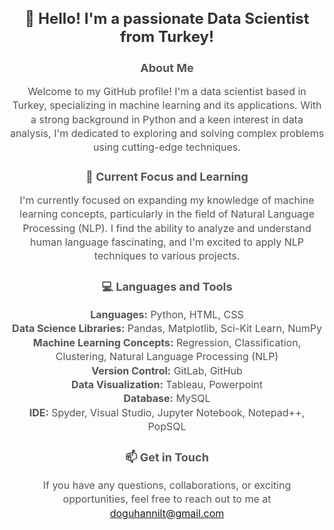 

<!-- Introduction and About Me section -->
<h1 style="font-size: 24px; color: #333; margin-bottom: 10px;" align="center">👋 Hello! I'm a passionate Data Scientist from Turkey!</h1>

<h3 style="font-size: 18px; color: #555; margin-bottom: 10px;" align="center">About Me</h3>

<p style="font-size: 16px; color: #555; line-height: 1.4; text-align: center;">Welcome to my GitHub profile! I'm a data scientist based in Turkey, specializing in machine learning and its applications. With a strong background in Python and a keen interest in data analysis, I'm dedicated to exploring and solving complex problems using cutting-edge techniques.</p>

<!-- Current Focus and Learning section -->
<h3 style="font-size: 18px; color: #555; margin-bottom: 10px;" align="center">🌱 Current Focus and Learning</h3>

<p style="font-size: 16px; color: #555; line-height: 1.4; text-align: center;">I'm currently focused on expanding my knowledge of machine learning concepts, particularly in the field of Natural Language Processing (NLP). I find the ability to analyze and understand human language fascinating, and I'm excited to apply NLP techniques to various projects.</p>

<!-- Languages and Tools section -->
<h3 style="font-size: 18px; color: #555; margin-bottom: 10px;" align="center">💻 Languages and Tools</h3>

<p style="font-size: 16px; color: #555; line-height: 1.4; text-align: center;">
  <b>Languages:</b> Python, HTML, CSS<br>
  <b>Data Science Libraries:</b> Pandas, Matplotlib, Sci-Kit Learn, NumPy<br>
  <b>Machine Learning Concepts:</b> Regression, Classification, Clustering, Natural Language Processing (NLP)<br>
  <b>Version Control:</b> GitLab, GitHub<br>
  <b>Data Visualization:</b> Tableau, Powerpoint<br>
  <b>Database:</b> MySQL <br>
  <b>IDE:</b> Spyder, Visual Studio, Jupyter Notebook, Notepad++, PopSQL
</p>

<!-- Contact Information section -->
<h3 style="font-size: 18px; color: #555; margin-bottom: 10px;" align="center">📫 Get in Touch</h3>

<p style="font-size: 16px; color: #555; line-height: 1.4; text-align: center;">
  If you have any questions, collaborations, or exciting opportunities, feel free to reach out to me at
  <a href="mailto:doguhannilt@gmail.com">doguhannilt@gmail.com</a>
</p>
